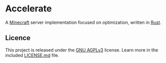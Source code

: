 # Accelerate

A [Minecraft](https://www.minecraft.net/) server implementation focused on optimization, written in [Rust](https://www.rust-lang.org/).

## Licence

This project is released under the [GNU AGPLv3](https://www.gnu.org/licenses/agpl-3.0.en.html) license. Learn more in the included [LICENSE.md](LICENCE.md) file.
